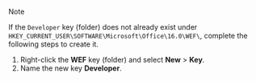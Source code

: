 > [!NOTE]
> If the `Developer` key (folder) does not already exist under `HKEY_CURRENT_USER\SOFTWARE\Microsoft\Office\16.0\WEF\`, complete the following steps to create it.
>
> 1. Right-click the **WEF** key (folder) and select **New** > **Key**.
> 1. Name the new key **Developer**.
